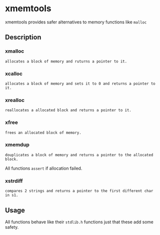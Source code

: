 # xmemtools
xmemtools provides safer alternatives to memory functions like `malloc`

## Description

### xmalloc
    allocates a block of memory and ruturns a pointer to it.

### xcalloc
    allocates a block of memory and sets it to 0 and returns a pointer to it.

### xrealloc
    reallocates a allocated block and returns a pointer to it.

### xfree
    frees an allocated block of memory.

### xmemdup
    douplicates a block of memory and returns a pointer to the allocated block.

All functions `assert` if allocation failed.

### xstrdiff
    compares 2 strings and returns a pointer to the first different char in s1.

## Usage

All functions behave like their `stdlib.h` functions just that these add some safety.
